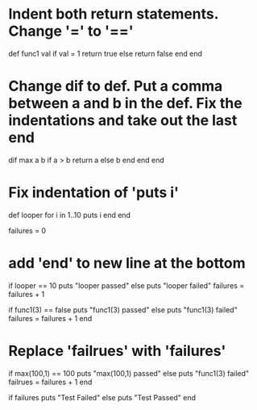 # Indent both return statements. Change '=' to '=='
def func1 val 
  if val = 1
  return true
  else
  return false
  end
end
  
# Change dif to def. Put a comma between a and b in the def. Fix the indentations and take out the last end
dif max a b
  if a > b
      return a 
  else
  b
  end 
end 
end 
  
# Fix indentation of 'puts i'  
def looper 
  for i in 1..10
  puts i
  end
end
 
failures = 0 
 
# add 'end' to new line at the bottom 
if looper == 10 
  puts "looper passed"
else
  puts "looper failed"
  failures = failures + 1
 

if func1(3) == false
  puts "func1(3) passed"
else
  puts "func1(3) failed"
  failures = failures + 1
end 
 
# Replace 'failrues' with 'failures' 
if max(100,1) == 100 
  puts "max(100,1) passed"
else
  puts "func1(3) failed"
  failrues = failures + 1
end

  
if failures 
  puts "Test Failed"
else
  puts "Test Passed"
end
